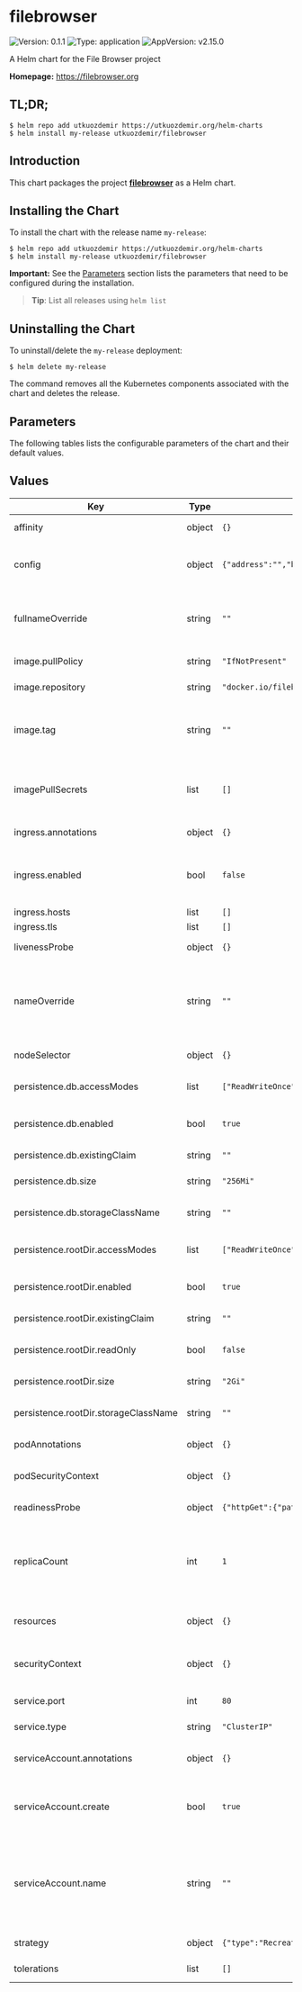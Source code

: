 # filebrowser

![Version: 0.1.1](https://img.shields.io/badge/Version-0.1.1-informational?style=flat-square) ![Type: application](https://img.shields.io/badge/Type-application-informational?style=flat-square) ![AppVersion: v2.15.0](https://img.shields.io/badge/AppVersion-v2.15.0-informational?style=flat-square)

A Helm chart for the File Browser project

**Homepage:** <https://filebrowser.org>

## TL;DR;

```console
$ helm repo add utkuozdemir https://utkuozdemir.org/helm-charts
$ helm install my-release utkuozdemir/filebrowser
```

## Introduction

This chart packages the project **[filebrowser](https://filebrowser.org)** as a Helm chart.

## Installing the Chart

To install the chart with the release name `my-release`:

```console
$ helm repo add utkuozdemir https://utkuozdemir.org/helm-charts
$ helm install my-release utkuozdemir/filebrowser
```

**Important:** See the [Parameters](#parameters) section lists the parameters that need to be configured
during the installation.

> **Tip**: List all releases using `helm list`

## Uninstalling the Chart

To uninstall/delete the `my-release` deployment:

```console
$ helm delete my-release
```

The command removes all the Kubernetes components associated with the chart and deletes the release.

## Parameters

The following tables lists the configurable parameters of the chart and their default values.

## Values

| Key | Type | Default | Description |
|-----|------|---------|-------------|
| affinity | object | `{}` | Map of node/pod affinities |
| config | object | `{"address":"","baseURL":"","database":"/db/database.db","log":"stdout","port":80,"root":"/rootdir"}` | File Browser application specific configuration |
| fullnameOverride | string | `""` | String to fully override the fullname template with a string |
| image.pullPolicy | string | `"IfNotPresent"` | Container image pull policy |
| image.repository | string | `"docker.io/filebrowser/filebrowser"` | Container image name |
| image.tag | string | `""` | Overrides the image tag whose default is the chart appVersion. |
| imagePullSecrets | list | `[]` | Array of imagePullSecrets in the namespace for pulling images |
| ingress.annotations | object | `{}` | Annotations for the Ingress |
| ingress.enabled | bool | `false` | Enable the use of the ingress controller to access the web UI |
| ingress.hosts | list | `[]` |  |
| ingress.tls | list | `[]` |  |
| livenessProbe | object | `{}` | Liveness probe configuration |
| nameOverride | string | `""` | String to partially override the fullname template with a string (will prepend the release name) |
| nodeSelector | object | `{}` | Node labels for pod assignment |
| persistence.db.accessModes | list | `["ReadWriteOnce"]` | Access modes for the database PVC |
| persistence.db.enabled | bool | `true` | Enable persistence for database |
| persistence.db.existingClaim | string | `""` | Existing claim for the database |
| persistence.db.size | string | `"256Mi"` | Size for the database PVC |
| persistence.db.storageClassName | string | `""` | Storage class name for the database PVC |
| persistence.rootDir.accessModes | list | `["ReadWriteOnce"]` | Access modes for the root directory PVC |
| persistence.rootDir.enabled | bool | `true` | Enable persistence for the root directory |
| persistence.rootDir.existingClaim | string | `""` | Existing claim for the root directory |
| persistence.rootDir.readOnly | bool | `false` | Mount the root directory in read-only mode |
| persistence.rootDir.size | string | `"2Gi"` | Size for the root directory PVC |
| persistence.rootDir.storageClassName | string | `""` | Storage class name for the root directory PVC |
| podAnnotations | object | `{}` | Annotations of the pods |
| podSecurityContext | object | `{}` | The security context for the pods |
| readinessProbe | object | `{"httpGet":{"path":"/health","port":"http"}}` | Readiness probe configuration |
| replicaCount | int | `1` | Number of replicas to run. Chart is not designed to scale horizontally, use at your own risk |
| resources | object | `{}` | The resources to allocate for the container |
| securityContext | object | `{}` | The security context for the application container |
| service.port | int | `80` | Kubernetes Service port |
| service.type | string | `"ClusterIP"` | Kubernetes Service type |
| serviceAccount.annotations | object | `{}` | Annotations to add to the service account |
| serviceAccount.create | bool | `true` | Specifies whether a service account should be created |
| serviceAccount.name | string | `""` | The name of the service account to use. If not set and create is true, a name is generated using the fullname template |
| strategy | object | `{"type":"Recreate"}` | Deployment strategy to use |
| tolerations | list | `[]` | Tolerations for pod assignment |
